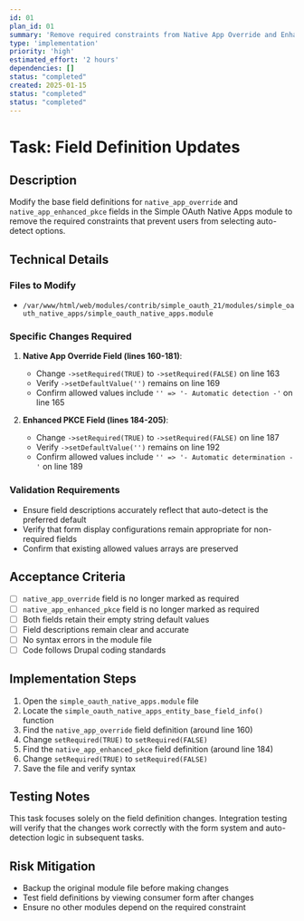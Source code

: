 ```yaml
---
id: 01
plan_id: 01
summary: 'Remove required constraints from Native App Override and Enhanced PKCE base field definitions'
type: 'implementation'
priority: 'high'
estimated_effort: '2 hours'
dependencies: []
status: "completed"
created: 2025-01-15
status: "completed"
status: "completed"
---
```


# Task: Field Definition Updates

## Description

Modify the base field definitions for `native_app_override` and `native_app_enhanced_pkce` fields in the Simple OAuth Native Apps module to remove the required constraints that prevent users from selecting auto-detect options.

## Technical Details

### Files to Modify

- `/var/www/html/web/modules/contrib/simple_oauth_21/modules/simple_oauth_native_apps/simple_oauth_native_apps.module`

### Specific Changes Required

1. **Native App Override Field (lines 160-181)**:
   - Change `->setRequired(TRUE)` to `->setRequired(FALSE)` on line 163
   - Verify `->setDefaultValue('')` remains on line 169
   - Confirm allowed values include `'' => '- Automatic detection -'` on line 165

2. **Enhanced PKCE Field (lines 184-205)**:
   - Change `->setRequired(TRUE)` to `->setRequired(FALSE)` on line 187
   - Verify `->setDefaultValue('')` remains on line 192
   - Confirm allowed values include `'' => '- Automatic determination -'` on line 189

### Validation Requirements

- Ensure field descriptions accurately reflect that auto-detect is the preferred default
- Verify that form display configurations remain appropriate for non-required fields
- Confirm that existing allowed values arrays are preserved

## Acceptance Criteria

- [ ] `native_app_override` field is no longer marked as required
- [ ] `native_app_enhanced_pkce` field is no longer marked as required
- [ ] Both fields retain their empty string default values
- [ ] Field descriptions remain clear and accurate
- [ ] No syntax errors in the module file
- [ ] Code follows Drupal coding standards

## Implementation Steps

1. Open the `simple_oauth_native_apps.module` file
2. Locate the `simple_oauth_native_apps_entity_base_field_info()` function
3. Find the `native_app_override` field definition (around line 160)
4. Change `setRequired(TRUE)` to `setRequired(FALSE)`
5. Find the `native_app_enhanced_pkce` field definition (around line 184)
6. Change `setRequired(TRUE)` to `setRequired(FALSE)`
7. Save the file and verify syntax

## Testing Notes

This task focuses solely on the field definition changes. Integration testing will verify that the changes work correctly with the form system and auto-detection logic in subsequent tasks.

## Risk Mitigation

- Backup the original module file before making changes
- Test field definitions by viewing consumer form after changes
- Ensure no other modules depend on the required constraint
